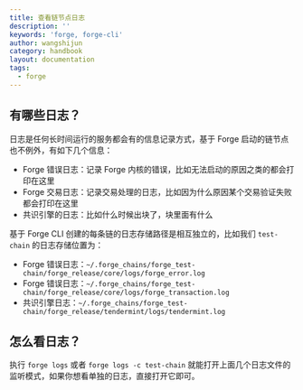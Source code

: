 ```yaml
---
title: 查看链节点日志
description: ''
keywords: 'forge, forge-cli'
author: wangshijun
category: handbook
layout: documentation
tags:
  - forge
---
```


## 有哪些日志？

日志是任何长时间运行的服务都会有的信息记录方式，基于 Forge 启动的链节点也不例外，有如下几个信息：

- Forge 错误日志：记录 Forge 内核的错误，比如无法启动的原因之类的都会打印在这里
- Forge 交易日志：记录交易处理的日志，比如因为什么原因某个交易验证失败都会打印在这里
- 共识引擎的日志：比如什么时候出块了，块里面有什么

基于 Forge CLI 创建的每条链的日志存储路径是相互独立的，比如我们 `test-chain` 的日志存储位置为：

- Forge 错误日志：`~/.forge_chains/forge_test-chain/forge_release/core/logs/forge_error.log`
- Forge 错误日志：`~/.forge_chains/forge_test-chain/forge_release/core/logs/forge_transaction.log`
- 共识引擎日志：`~/.forge_chains/forge_test-chain/forge_release/tendermint/logs/tendermint.log`

## 怎么看日志？

执行 `forge logs` 或者 `forge logs -c test-chain` 就能打开上面几个日志文件的监听模式，如果你想看单独的日志，直接打开它即可。
